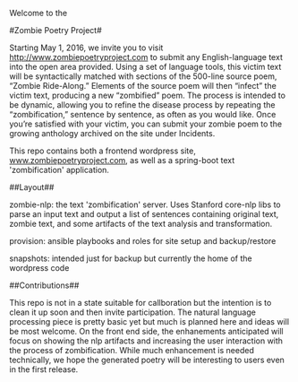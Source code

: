 
Welcome to the

#Zombie Poetry Project#



Starting May 1, 2016, we invite you to visit http://www.zombiepoetryproject.com to submit any English-language text into the open area provided. Using a set of language tools, this victim text will be syntactically matched with sections of the 500-line source poem, “Zombie Ride-Along.”  Elements of the source poem will then “infect” the victim text,  producing a new “zombified” poem. The process is intended to be dynamic, allowing you to refine the disease process by repeating the “zombification,” sentence by sentence, as often as you would like. Once you’re satisfied with your victim, you can submit your zombie poem to the growing anthology archived on the site under Incidents. 
 
 
 
This repo contains both a frontend wordpress site, www.zombiepoetryproject.com, as well as a spring-boot text 'zombification' application.

##Layout##

zombie-nlp: the text 'zombification' server. Uses Stanford core-nlp libs to parse an input text and output a list of sentences containing original text, zombie text, and some artifacts of the text analysis and transformation.

provision: ansible playbooks and roles for site setup and backup/restore

snapshots: intended just for backup but currently the home of the wordpress code


##Contributions##

This repo is not in a state suitable for callboration but the intention is to clean it up soon and then invite participation. The natural language processing piece is pretty basic yet but much is planned here and ideas will be most welcome. On the front end side, the enhanements anticipated will focus on showing the nlp artifacts and increasing the user interaction with the process of zombification. While much enhancement is needed technically, we hope the generated poetry will be interesting to users even in the first release.